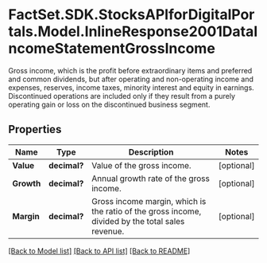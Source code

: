 # FactSet.SDK.StocksAPIforDigitalPortals.Model.InlineResponse2001DataIncomeStatementGrossIncome
Gross income, which is the profit before extraordinary items and preferred and common dividends, but after operating and non-operating income and expenses, reserves, income taxes, minority interest and equity in earnings. Discontinued operations are included only if they result from a purely operating gain or loss on the discontinued business segment.

## Properties

Name | Type | Description | Notes
------------ | ------------- | ------------- | -------------
**Value** | **decimal?** | Value of the gross income. | [optional] 
**Growth** | **decimal?** | Annual growth rate of the gross income. | [optional] 
**Margin** | **decimal?** | Gross income margin, which is the ratio of the gross income, divided by the total sales revenue. | [optional] 

[[Back to Model list]](../README.md#documentation-for-models) [[Back to API list]](../README.md#documentation-for-api-endpoints) [[Back to README]](../README.md)


